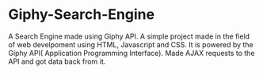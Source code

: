 # Giphy-Search-Engine
A Search Engine made using Giphy API.
A simple project made in the field of web develpoment using HTML, Javascript and CSS. It is powered by the Giphy API( Application Programming Interface).
Made AJAX requests to the API and got data back from it.
